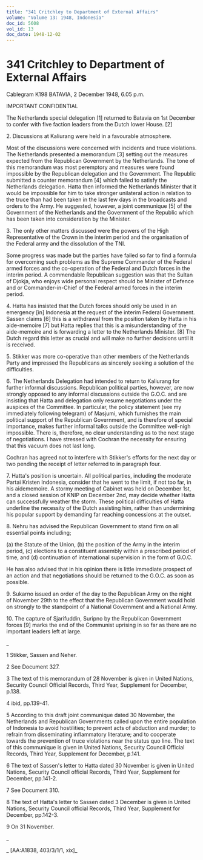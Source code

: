 ```yaml
---
title: "341 Critchley to Department of External Affairs"
volume: "Volume 13: 1948, Indonesia"
doc_id: 5608
vol_id: 13
doc_date: 1948-12-02
---
```


# 341 Critchley to Department of External Affairs

Cablegram K198 BATAVIA, 2 December 1948, 6.05 p.m.

IMPORTANT CONFIDENTIAL

The Netherlands special delegation [1] returned to Batavia on 1st December to confer with five faction leaders from the Dutch lower House. [2]

2\. Discussions at Kaliurang were held in a favourable atmosphere.

Most of the discussions were concerned with incidents and truce violations. The Netherlands presented a memorandum [3] setting out the measures expected from the Republican Government by the Netherlands. The tone of this memorandum was most peremptory and measures were found impossible by the Republican delegation and the Government. The Republic submitted a counter memorandum [4] which failed to satisfy the Netherlands delegation. Hatta then informed the Netherlands Minister that it would be impossible for him to take stronger unilateral action in relation to the truce than had been taken in the last few days in the broadcasts and orders to the Army. He suggested, however, a joint communique [5] of the Government of the Netherlands and the Government of the Republic which has been taken into consideration by the Minister.

3\. The only other matters discussed were the powers of the High Representative of the Crown in the interim period and the organisation of the Federal army and the dissolution of the TNI.

Some progress was made but the parties have failed so far to find a formula for overcoming such problems as the Supreme Commander of the Federal armed forces and the co-operation of the Federal and Dutch forces in the interim period. A commendable Republican suggestion was that the Sultan of Djokja, who enjoys wide personal respect should be Minister of Defence and or Commander-in-Chief of the Federal armed forces in the interim period.

4\. Hatta has insisted that the Dutch forces should only be used in an emergency [in] Indonesia at the request of the interim Federal Government. Sassen claims [6] this is a withdrawal from the position taken by Hatta in his aide-memoire [7] but Hatta replies that this is a misunderstanding of the aide-memoire and is forwarding a letter to the Netherlands Minister. [8] The Dutch regard this letter as crucial and will make no further decisions until it is received.

5\. Stikker was more co-operative than other members of the Netherlands Party and impressed the Republicans as sincerely seeking a solution of the difficulties.

6\. The Netherlands Delegation had intended to return to Kaliurang for further informal discussions. Republican political parties, however, are now strongly opposed to any informal discussions outside the G.O.C. and are insisting that Hatta and delegation only resume negotiations under the auspices of the Committee. In particular, the policy statement (see my immediately following telegram) of Masjumi, which furnishes the main political support of the Republican Government, and is therefore of special importance, makes further informal talks outside the Committee well-nigh impossible. There is, therefore, no clear understanding as to the next stage of negotiations. I have stressed with Cochran the necessity for ensuring that this vacuum does not last long.

Cochran has agreed not to interfere with Stikker's efforts for the next day or two pending the receipt of letter referred to in paragraph four.

7\. Hatta's position is uncertain. All political parties, including the moderate Partai Kristen Indonesia, consider that he went to the limit, if not too far, in his aidememoire. A stormy meeting of Cabinet was held on December 1st, and a closed session of KNIP on December 2nd, may decide whether Hatta can successfully weather the storm. These political difficulties of Hatta underline the necessity of the Dutch assisting him, rather than undermining his popular support by demanding far reaching concessions at the outset.

8\. Nehru has advised the Republican Government to stand firm on all essential points including;

(a) the Statute of the Union, (b) the position of the Army in the interim period, (c) elections to a constituent assembly within a prescribed period of time, and (d) continuation of international supervision in the form of G.O.C.

He has also advised that in his opinion there is little immediate prospect of an action and that negotiations should be returned to the G.O.C. as soon as possible.

9\. Sukarno issued an order of the day to the Republican Army on the night of November 29th to the effect that the Republican Government would hold on strongly to the standpoint of a National Government and a National Army.

10\. The capture of Sjarifuddin, Suripno by the Republican Government forces [9] marks the end of the Communist uprising in so far as there are no important leaders left at large.

_

1 Stikker, Sassen and Neher.

2 See Document 327.

3 The text of this memorandum of 28 November is given in United Nations, Security Council Official Records, Third Year, Supplement for December, p.138.

4 ibid, pp.139-41.

5 According to this draft joint communique dated 30 November, the Netherlands and Republican Governments called upon the entire population of Indonesia to avoid hostilities; to prevent acts of abduction and murder; to refrain from disseminating inflammatory literature; and to cooperate towards the prevention of truce violations near the status quo line. The text of this communique is given in United Nations, Security Council Official Records, Third Year, Supplement for December, p.141.

6 The text of Sassen's letter to Hatta dated 30 November is given in United Nations, Security Council official Records, Third Year, Supplement for December, pp.141-2.

7 See Document 310.

8 The text of Hatta's letter to Sassen dated 3 December is given in United Nations, Security Council official Records, Third Year, Supplement for December, pp.142-3.

9 On 31 November.

_

_ [AA:A1838, 403/3/1/1, xix]_

